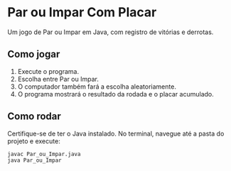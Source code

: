 # Par ou Impar Com Placar

Um jogo de Par ou Impar em Java, com registro de vitórias e derrotas.

## Como jogar

1. Execute o programa.
2. Escolha entre Par ou Impar.
3. O computador também fará a escolha aleatoriamente.
4. O programa mostrará o resultado da rodada e o placar acumulado.

## Como rodar

Certifique-se de ter o Java instalado. No terminal, navegue até a pasta do projeto e execute:

```bash
javac Par_ou_Impar.java
java Par_ou_Impar 
